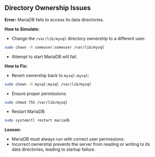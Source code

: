 ## Directory Ownership Issues

**Error:**
MariaDB fails to access its data directories.

**How to Simulate:**

- Change the `/var/lib/mysql` directory ownership to a different user:

```bash
sudo chown -R someuser:someuser /var/lib/mysql
```

- Attempt to start MariaDB will fail.

**How to Fix:**

- Revert ownership back to `mysql:mysql`:

```bash
sudo chown -R mysql:mysql /var/lib/mysql
```

- Ensure proper permissions:

```bash
sudo chmod 755 /var/lib/mysql
```

- Restart MariaDB:

```bash
sudo systemctl restart mariadb
```

**Lesson:**

- MariaDB must always run with correct user permissions.
- Incorrect ownership prevents the server from reading or writing to its data directories, leading to startup failure.
